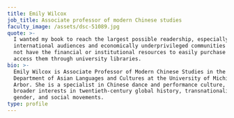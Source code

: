 ```yaml
---
title: Emily Wilcox
job_title: Associate professor of modern Chinese studies
faculty_image: /assets/dsc-51089.jpg
quote: >-
  I wanted my book to reach the largest possible readership, especially among
  international audiences and economically underprivileged communities who may
  not have the financial or institutional resources to easily purchase books or
  access them through university libraries.
bio: >-
  Emily Wilcox is Associate Professor of Modern Chinese Studies in the
  Department of Asian Languages and Cultures at the University of Michigan, Ann
  Arbor. She is a specialist in Chinese dance and performance culture, with
  broader interests in twentieth-century global history, transnationalism,
  gender, and social movements.
type: profile
---
```


